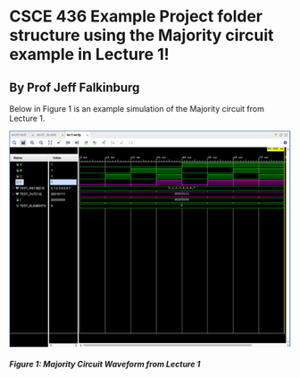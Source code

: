 # CSCE 436 Example Project folder structure using the Majority circuit example in Lecture 1!

## By Prof Jeff Falkinburg

Below in Figure 1 is an example simulation of the Majority circuit from Lecture 1.

![Majority Circuit Waveform](images/majority_waveform.png)
##### Figure 1: Majority Circuit Waveform from Lecture 1 